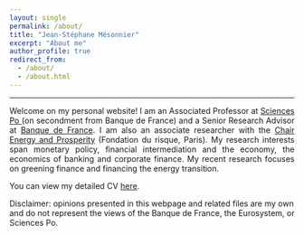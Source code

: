 ```yaml
---
layout: single
permalink: /about/
title: "Jean-Stéphane Mésonnier"
excerpt: "About me"
author_profile: true
redirect_from: 
  - /about/
  - /about.html
---
```


---  
<p style='text-align: justify;'>Welcome on my personal website!
I am an Associated Professor at <a href='https://www.sciencespo.fr/department-economics/researcher/jean-stephane-mesonnier.html'>Sciences Po </a> (on secondment from Banque de France) and a Senior Research Advisor at <a href='https://www.banque-france.fr/en/economics/economists-and-researchers/jean-stephane-mesonnier'>Banque de France</a>. I am also an associate researcher with the <a href='http://www.chair-energy-prosperity.org/'>Chair Energy and Prosperity</a> (Fondation du risque, Paris). My research interests span monetary policy, financial intermediation and the economy, the economics of banking and corporate finance. My recent research focuses on greening finance and financing the energy transition.</p>

You can view my detailed CV <a href='https://www.dropbox.com/s/7vvnkfuusphy7id/JSM_CVengl.pdf?dl=0'>here</a>.

Disclaimer: opinions presented in this webpage and related files are my own and do not represent the views of the Banque de France, the Eurosystem, or Sciences Po.
